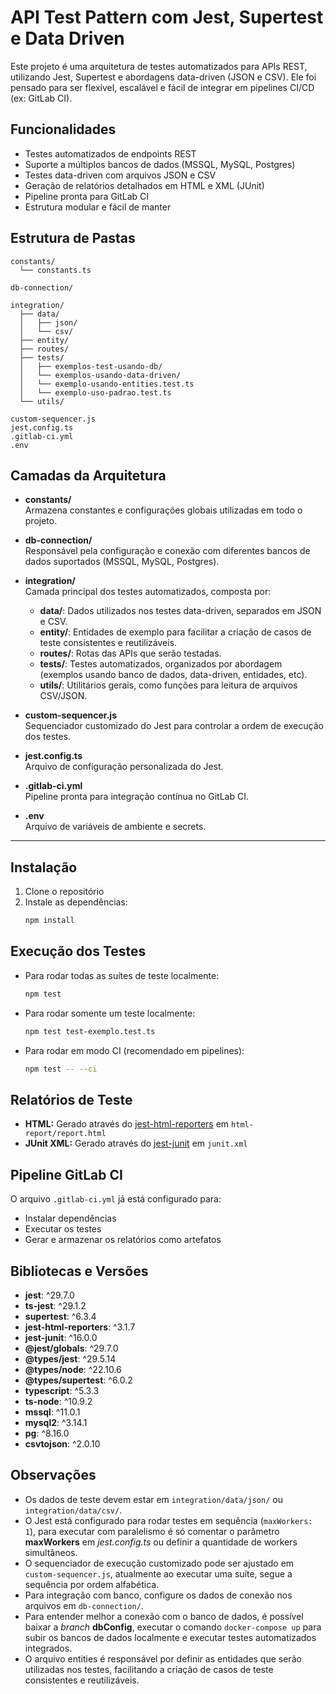 # API Test Pattern com Jest, Supertest e Data Driven

Este projeto é uma arquitetura de testes automatizados para APIs REST, utilizando Jest, Supertest e abordagens data-driven (JSON e CSV). Ele foi pensado para ser flexível, escalável e fácil de integrar em pipelines CI/CD (ex: GitLab CI).

## Funcionalidades
- Testes automatizados de endpoints REST
- Suporte a múltiplos bancos de dados (MSSQL, MySQL, Postgres)
- Testes data-driven com arquivos JSON e CSV
- Geração de relatórios detalhados em HTML e XML (JUnit)
- Pipeline pronta para GitLab CI
- Estrutura modular e fácil de manter

## Estrutura de Pastas
```
constants/
  └── constants.ts

db-connection/

integration/
  ├── data/
  │   ├── json/
  │   └── csv/
  ├── entity/
  ├── routes/
  ├── tests/
  │   ├── exemplos-test-usando-db/
  │   └── exemplos-usando-data-driven/
  │   └── exemplo-usando-entities.test.ts
  │   └── exemplo-uso-padrao.test.ts
  └── utils/

custom-sequencer.js
jest.config.ts
.gitlab-ci.yml
.env
```

## Camadas da Arquitetura

- **constants/**  
  Armazena constantes e configurações globais utilizadas em todo o projeto.

- **db-connection/**  
  Responsável pela configuração e conexão com diferentes bancos de dados suportados (MSSQL, MySQL, Postgres).

- **integration/**  
  Camada principal dos testes automatizados, composta por:
  - **data/**: Dados utilizados nos testes data-driven, separados em JSON e CSV.
  - **entity/**: Entidades de exemplo para facilitar a criação de casos de teste consistentes e reutilizáveis.
  - **routes/**: Rotas das APIs que serão testadas.
  - **tests/**: Testes automatizados, organizados por abordagem (exemplos usando banco de dados, data-driven, entidades, etc).
  - **utils/**: Utilitários gerais, como funções para leitura de arquivos CSV/JSON.

- **custom-sequencer.js**  
  Sequenciador customizado do Jest para controlar a ordem de execução dos testes.

- **jest.config.ts**  
  Arquivo de configuração personalizada do Jest.

- **.gitlab-ci.yml**  
  Pipeline pronta para integração contínua no GitLab CI.

- **.env**  
  Arquivo de variáveis de ambiente e secrets.

---

## Instalação
1. Clone o repositório
2. Instale as dependências:
   ```sh
   npm install
   ```

## Execução dos Testes
- Para rodar todas as suítes de teste localmente:
  ```sh
  npm test
  ```
- Para rodar somente um teste localmente:
  ```sh
  npm test test-exemplo.test.ts
  ```
- Para rodar em modo CI (recomendado em pipelines):
  ```sh
  npm test -- --ci
  ```

## Relatórios de Teste
- **HTML:** Gerado através do [jest-html-reporters](https://www.npmjs.com/package/jest-html-reporters) em `html-report/report.html`
- **JUnit XML:** Gerado através do [jest-junit](https://www.npmjs.com/package/jest-junit) em `junit.xml` 

## Pipeline GitLab CI
O arquivo `.gitlab-ci.yml` já está configurado para:
- Instalar dependências
- Executar os testes
- Gerar e armazenar os relatórios como artefatos

## Bibliotecas e Versões
- **jest**: ^29.7.0
- **ts-jest**: ^29.1.2
- **supertest**: ^6.3.4
- **jest-html-reporters**: ^3.1.7
- **jest-junit**: ^16.0.0
- **@jest/globals**: ^29.7.0
- **@types/jest**: ^29.5.14
- **@types/node**: ^22.10.6
- **@types/supertest**: ^6.0.2
- **typescript**: ^5.3.3
- **ts-node**: ^10.9.2
- **mssql**: ^11.0.1
- **mysql2**: ^3.14.1
- **pg**: ^8.16.0
- **csvtojson**: ^2.0.10

## Observações
- Os dados de teste devem estar em `integration/data/json/` ou `integration/data/csv/`.
- O Jest está configurado para rodar testes em sequência (`maxWorkers: 1`), para executar com paralelismo é só comentar o parâmetro **maxWorkers** em *jest.config.ts* ou definir a quantidade de workers simultâneos.
- O sequenciador de execução customizado pode ser ajustado em `custom-sequencer.js`, atualmente ao executar uma suíte, segue a sequência por ordem alfabética.
- Para integração com banco, configure os dados de conexão nos arquivos em `db-connection/`.
- Para entender melhor a conexão com o banco de dados, é possível baixar a *branch* **dbConfig**, executar o comando `docker-compose up` para subir os bancos de dados localmente e executar testes automatizados integrados.
- O arquivo entities é responsável por definir as entidades que serão utilizadas nos testes, facilitando a criação de casos de teste consistentes e reutilizáveis.